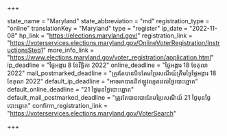 +++

state_name = "Maryland"
state_abbreviation = "md"
registration_type = "online"
translationKey = "Maryland"
type = "register"
ip_date = "2022-11-08"
hp_link = "https://elections.maryland.gov/"
registration_link = "https://voterservices.elections.maryland.gov/OnlineVoterRegistration/InstructionsStep1"
more_info_link = "https://www.elections.maryland.gov/voter_registration/application.html"
ip_deadline = "ថ្ងៃអង្គារ 8 ខែវិច្ឆិកា 2022"
online_deadline = "ថ្ងៃអង្គារ 18 ខែតុលា 2022"
mail_postmarked_deadline = "ត្រូវតែបានបិទតែមប្រៃសណីយ៍ត្រឹមថ្ងៃ​ ថ្ងៃអង្គារ 18 ខែតុលា 2022"
default_ip_deadline = "អាចរកបានពីឥឡូវរហូតដល់ថ្ងៃបោះឆ្នោត"
default_online_deadline = "21 ថ្ងៃមុនថ្ងៃបោះឆ្នោត"
default_mail_postmarked_deadline = "ត្រូវតែបានបោះតែមប្រៃសណីយ៍ 21 ថ្ងៃមុនថ្ងៃបោះឆ្នោត"
confirm_registration_link = "https://voterservices.elections.maryland.gov/VoterSearch"

+++